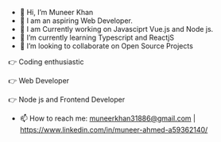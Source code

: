 - 👋 Hi, I’m Muneer Khan
- 👀 I am an aspiring Web Developer.
- 👀 I am Currently working on Javasciprt Vue.js and Node js.
- 🌱 I’m currently learning Typescript and ReactjS
- 💞️ I’m looking to collaborate on Open Source Projects


👉 Coding enthusiastic

👉 Web Developer

👉 Node js and Frontend Developer


- 📫 How to reach me: muneerkhan31886@gmail.com | https://www.linkedin.com/in/muneer-ahmed-a59362140/

<!---
muneer-ahmed-khan/muneer-ahmed-khan is a ✨ special ✨ repository because its `README.md` (this file) appears on your GitHub profile.
You can click the Preview link to take a look at your changes.
--->
